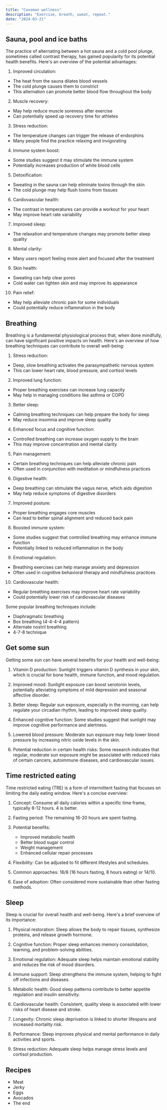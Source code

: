 ```yaml
---
title: "Caveman wellness"
description: "Exercise, breath, sweat, repeat."
date: "2024-03-21"
---
```


## Sauna, pool and ice baths

The practice of alternating between a hot sauna and a cold pool plunge, sometimes called contrast therapy, has gained popularity for its potential health benefits. Here's an overview of the potential advantages:

1. Improved circulation:
- The heat from the sauna dilates blood vessels
- The cold plunge causes them to constrict
- This alternation can promote better blood flow throughout the body

2. Muscle recovery:
- May help reduce muscle soreness after exercise
- Can potentially speed up recovery time for athletes

3. Stress reduction:
- The temperature changes can trigger the release of endorphins
- Many people find the practice relaxing and invigorating

4. Immune system boost:
- Some studies suggest it may stimulate the immune system
- Potentially increases production of white blood cells

5. Detoxification:
- Sweating in the sauna can help eliminate toxins through the skin
- The cold plunge may help flush toxins from tissues

6. Cardiovascular health:
- The contrast in temperatures can provide a workout for your heart
- May improve heart rate variability

7. Improved sleep:
- The relaxation and temperature changes may promote better sleep quality

8. Mental clarity:
- Many users report feeling more alert and focused after the treatment

9. Skin health:
- Sweating can help clear pores
- Cold water can tighten skin and may improve its appearance

10. Pain relief:
- May help alleviate chronic pain for some individuals
- Could potentially reduce inflammation in the body

## Breathing

Breathing is a fundamental physiological process that, when done mindfully, can have significant positive impacts on health. Here's an overview of how breathing techniques can contribute to overall well-being:

1. Stress reduction:
- Deep, slow breathing activates the parasympathetic nervous system
- This can lower heart rate, blood pressure, and cortisol levels

2. Improved lung function:
- Proper breathing exercises can increase lung capacity
- May help in managing conditions like asthma or COPD

3. Better sleep:
- Calming breathing techniques can help prepare the body for sleep
- May reduce insomnia and improve sleep quality

4. Enhanced focus and cognitive function:
- Controlled breathing can increase oxygen supply to the brain
- This may improve concentration and mental clarity

5. Pain management:
- Certain breathing techniques can help alleviate chronic pain
- Often used in conjunction with meditation or mindfulness practices

6. Digestive health:
- Deep breathing can stimulate the vagus nerve, which aids digestion
- May help reduce symptoms of digestive disorders

7. Improved posture:
- Proper breathing engages core muscles
- Can lead to better spinal alignment and reduced back pain

8. Boosted immune system:
- Some studies suggest that controlled breathing may enhance immune function
- Potentially linked to reduced inflammation in the body

9. Emotional regulation:
- Breathing exercises can help manage anxiety and depression
- Often used in cognitive behavioral therapy and mindfulness practices

10. Cardiovascular health:
- Regular breathing exercises may improve heart rate variability
- Could potentially lower risk of cardiovascular diseases

Some popular breathing techniques include:
- Diaphragmatic breathing
- Box breathing (4-4-4-4 pattern)
- Alternate nostril breathing
- 4-7-8 technique

## Get some sun

Getting some sun can have several benefits for your health and well-being:

1. Vitamin D production: Sunlight triggers vitamin D synthesis in your skin, which is crucial for bone health, immune function, and mood regulation.

2. Improved mood: Sunlight exposure can boost serotonin levels, potentially alleviating symptoms of mild depression and seasonal affective disorder.

3. Better sleep: Regular sun exposure, especially in the morning, can help regulate your circadian rhythm, leading to improved sleep quality.

4. Enhanced cognitive function: Some studies suggest that sunlight may improve cognitive performance and alertness.

5. Lowered blood pressure: Moderate sun exposure may help lower blood pressure by increasing nitric oxide levels in the skin.

6. Potential reduction in certain health risks: Some research indicates that regular, moderate sun exposure might be associated with reduced risks of certain cancers, autoimmune diseases, and cardiovascular issues.

## Time restricted eating

Time restricted eating (TRE) is a form of intermittent fasting that focuses on limiting the daily eating window. Here's a concise overview:

1. Concept: Consume all daily calories within a specific time frame, typically 8-12 hours. 4 is better.

2. Fasting period: The remaining 16-20 hours are spent fasting.

3. Potential benefits:
   - Improved metabolic health
   - Better blood sugar control
   - Weight management
   - Enhanced cellular repair processes

4. Flexibility: Can be adjusted to fit different lifestyles and schedules.

5. Common approaches: 16/8 (16 hours fasting, 8 hours eating) or 14/10.

6. Ease of adoption: Often considered more sustainable than other fasting methods.


## Sleep

Sleep is crucial for overall health and well-being. Here's a brief overview of its importance:

1. Physical restoration: Sleep allows the body to repair tissues, synthesize proteins, and release growth hormone.

2. Cognitive function: Proper sleep enhances memory consolidation, learning, and problem-solving abilities.

3. Emotional regulation: Adequate sleep helps maintain emotional stability and reduces the risk of mood disorders.

4. Immune support: Sleep strengthens the immune system, helping to fight off infections and diseases.

5. Metabolic health: Good sleep patterns contribute to better appetite regulation and insulin sensitivity.

6. Cardiovascular health: Consistent, quality sleep is associated with lower risks of heart disease and stroke.

7. Longevity: Chronic sleep deprivation is linked to shorter lifespans and increased mortality risk.

8. Performance: Sleep improves physical and mental performance in daily activities and sports.

9. Stress reduction: Adequate sleep helps manage stress levels and cortisol production.


## Recipes

- Meat
- Jerky
- Eggs
- Avocados
- The end